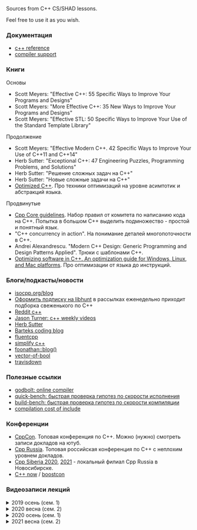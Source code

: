 Sources from C++ CS/SHAD lessons.

Feel free to use it as you wish.

### Документация

* [c++ reference](https://en.cppreference.com/w/)
* [compiler support](https://en.cppreference.com/w/cpp/compiler_support)

### Книги

Основы

* Scott Meyers: "Effective C++: 55 Specific Ways to Improve Your Programs and Designs"
* Scott Meyers: "More Effective C++: 35 New Ways to Improve Your Programs and Designs"
* Scott Meyers: "Effective STL: 50 Specific Ways to Improve Your Use of the Standard Template Library"

Продолжение

* Scott Meyers: "Effective Modern C++. 42 Specific Ways to Improve Your Use of C++11 and C++14"
* Herb Sutter: "Exceptional C++: 47 Engineering Puzzles, Programming Problems, and Solutions"
* Herb Sutter: "Решение сложных задач на С++"
* Herb Sutter: "Новые сложные задачи на C++"
* [Optimized C++](https://apprize.info/c/optimized/index.html). Про техники оптимизаций на уровне асимтотик и абстракций языка.

Продвинутые

* [Cpp Core guidelines](https://github.com/isocpp/CppCoreGuidelines/blob/master/CppCoreGuidelines.md). Набор правил от комитета по написанию кода на С++. Попытка в большом С++ выделить подмножество - простой и понятный язык.
* "C++ concurrency in action". На понимание деталей многопоточности в С++.
* Andrei Alexandrescu. "Modern C++ Design: Generic Programming and Design Patterns Applied". Трюки с шаблонами С++.
* [Optimizing software in C++. An optimization guide for Windows, Linux, and Mac platforms](https://www.agner.org/optimize/optimizing_cpp.pdf). Про оптимизации от языка до инструкций.

### Блоги/подкасты/новости

* [isocpp.org/blog](https://isocpp.org/blog)
* [Оформить подписку на libhunt](https://cpp.libhunt.com/) в рассылках еженедельно приходит подборка свеженького по С++
* [Reddit c++](https://www.reddit.com/r/cpp/)
* [Jason Turner: c++ weekly videos](https://www.youtube.com/channel/UCxHAlbZQNFU2LgEtiqd2Maw)
* [Herb Sutter](https://herbsutter.com/gotw/)
* [Barteks coding blog](https://www.bfilipek.com)
* [fluentcpp](https://www.fluentcpp.com/)
* [simplify c++](https://arne-mertz.de)
* [foonathan::blog()](https://foonathan.net/index.html)
* [vector-of-bool](https://vector-of-bool.github.io/)
* [travisdown](https://travisdowns.github.io/)

### Полезные ссылки

* [godbolt: online compiler](https://godbolt.org/)
* [quick-bench: быстрая проверка гипотез по скорости исполнения](https://quick-bench.com)
* [build-bench: быстрая проверка гипотез по скорости компиляции](https://build-bench.com/)
* [compilation cost of include](https://artificial-mind.net/projects/compile-health/)

### Конференции

* [CppCon](https://www.youtube.com/user/CppCon). Топовая конференция по С++. Можно (нужно) смотреть записи докладов на ютуб.
* [Cpp Russia](https://www.youtube.com/c/CUserGroupRussia/playlists). Топовая российская конференция по С++ с неплохим уровнем докладов.
* [Cpp Siberia 2020](https://siberia-2020.cppug.ru/), [2021](https://siberia-2021.cppug.ru/) - локальный филиал Cpp Russia в Новосибирске.
* [C++ now](http://cppnow.org/) / [boostcon](https://www.youtube.com/user/BoostCon/playlists)

### Видеозаписи лекций

<details>
<summary>2019 осень (сем. 1)</summary>
<p>

* Лекция 1. Знакомство. Ввод-вывод. Командная строка. Компиляция. [1](https://youtu.be/Y_BlKsv1r7E), [2](https://youtu.be/PSDXKu4rNdI)
* Лекция 2. Функции. Чтение из файла, cmake, unit-тесты. [1](https://youtu.be/eqDL64IImbs), [2](https://youtu.be/Tu2RZzfobAo)
* Лекция 3. Классы. Начало. [1](https://youtu.be/6cqZ2j-bYmY), [2](https://youtu.be/ZSH-Gt-1I7o)
* Лекция 4. Классы. Продолжение. [1](https://youtu.be/e4JC6pxWV3M), [2](https://youtu.be/H3Fcb1-cGsk)
* Лекция 5. Шаблоны. [1](https://youtu.be/VeN8QtsRpY0), [2](https://youtu.be/UtKV-fYCiCA)
* Лекция 6. Контейнеры и итераторы. [1](https://youtu.be/H3QcV60QXZA), [2](https://youtu.be/utvwkaPI2as)
* Лекция 7. Исключения. [1](https://youtu.be/6aH255s2kKA), [2](https://youtu.be/gM8YRCYrGgE)
* Лекция 8. Умные указатели. Передача аргументов в функцию. RVO / NRVO / copy elision. [1](https://youtu.be/MAdafwgnr9k), [2](https://youtu.be/2_BE2rw0EY8)
* Лекция 9. Техники оптимизации. [1](https://youtu.be/79FcUKY4-PU), [2](https://youtu.be/oZ00R0aF1JE)
* Лекция 10. Техники оптимизации. [1](https://youtu.be/rMPmJENMarQ), [2](https://youtu.be/M8aOj39c_DI)
* Лекция 11. Алгоритмы и лямбды. [1](https://youtu.be/mK_VDUgG09Y), [2](https://youtu.be/54-V8M9W2RU)
* Лекция 12. Компиляция и линковка. Undefined behavior. [1](https://youtu.be/fjpKZqRk5XI), [2](https://youtu.be/W1hKm8SDpQE)

</p>
</details>

<details>
<summary>2020 весна (сем. 2)</summary>
<p>

* Лекция 1. Многопоточность. Введение. [1](https://youtu.be/HxBcjKlqAYk), [2](https://youtu.be/NuH5SB14tHs)
* Лекция 2. Многопоточность. Продолжение. [1](https://youtu.be/hqU8AjZaC5Q), [2](https://youtu.be/MurPt8uNpVo)
* Лекция 3. Многопоточность. Продвинутый материал 1. [1](https://youtu.be/1CBFYsTXxX0), [2](https://youtu.be/2j40v1fKlOQ)
* Лекция 4. Многопоточность. Продвинутый материал 2. [1](https://youtu.be/oYUepciMjEY), [2](https://youtu.be/PyjfZjGKAzM)
* Лекция 5. Move-семантика. [1](https://youtu.be/Q1zzhYoa2mY), [2](https://youtu.be/bsIc5v4jLYg)
* Лекция 6. Advanced templates. [1](https://youtu.be/YkNBzR-kqb8), [2](https://youtu.be/IL_Wy3n1kSM)
* Лекция 7. Compile-time. [1](https://youtu.be/NKXJIqFgHmY), [2](https://youtu.be/_Arr0gvfQhY)
* Лекция 8. Ranges. [1](https://youtu.be/FJHxeM_Fjtk), [2](https://youtu.be/nQHJclbrbO4)
* Лекция 9. Мелкие нововведения стандарта. [1](https://youtu.be/8RcksIcSocs), [2](https://youtu.be/qSXIgA8dCq4)

</p>
</details>

<details>
<summary>2020 осень (сем. 1)</summary>
<p>

* Лекция 1. Знакомство. Ввод-вывод. Командная строка. Компиляция. [1](https://youtu.be/yeTEA38PnJ4), [2](https://youtu.be/t0LJ7Bm66pk)
* Лекция 2. Функции. Заголовочные файлы. Чтение из файла. CMake. Юнит-тесты. [1](https://youtu.be/rhvk4juw_iQ), [2](https://youtu.be/wpBfibqAwx0)
* Лекция 3. Классы. Начало. [1](https://youtu.be/8TgE7hMu_aA), [2](https://youtu.be/4rXZFUVshHw)
* Лекция 4. Классы. Продолжение. [1](https://youtu.be/RjvArKtXlhQ), [2](https://youtu.be/Vg43iOwKR1I)
* Лекция 5. Шаблоны. [1](https://youtu.be/40Za8fH0GDQ), [2](https://youtu.be/-Qf1mljSlZM)
* Лекция 6. Контейнеры и итераторы. [1](https://youtu.be/Reh4fkTlO5c), [2](https://youtu.be/onCmPY5O6wU).
* Лекция 7. Исключения. [1](https://youtu.be/ua0B_XjFS2c), [2](https://youtu.be/jrC1QX4UAxA)
* Лекция 8. Умные указатели. [1](https://youtu.be/4mx-_FfB1-E), [2](https://youtu.be/R-jhmd_G8Pg)
* Лекция 9. Агрументы. RVO / NRVO / copy elision. [1](https://youtu.be/RNzkXY7fg64), [2](https://youtu.be/HhJhMh8Luow)
* Лекция 10. Алгоритмы и лямбды. [1](https://youtu.be/ksOUfRLUUvA), [2](https://youtu.be/oWRirPJuoeI)
* Лекция 11. Техники оптимизации. [1](https://youtu.be/1DjPpmaJGsw), [2](https://youtu.be/f-anWVehTl0)
* Лекция 12. Профилировка. Модель физической памяти. [1](https://youtu.be/vJcvvrMWyv4), [2](https://youtu.be/eqcp3GTqUS0)
* Лекция 13. Компиляция и линковка. [1](https://youtu.be/zq0z7HRQKEM), [2](https://youtu.be/7chdr35ltyU)
* Лекция 14. Практикум. Ray tracing. [1](https://youtu.be/U9kTGFn0tIM), [2](https://youtu.be/BBH_mnCxBzg)

</p>
</details>

<details>
<summary>2021 весна (сем. 2)</summary>
<p>

* Лекция 1. Разминка. [1](https://youtu.be/WYXHZ_Jlo40), [2](https://youtu.be/5h74kXqBUQw)
* Лекция 2. Многопоточность. Введение [1](https://youtu.be/3Yii1FeMGjk), [2](https://youtu.be/AecmnCLeyvA)
* Лекция 3. Многопоточность. Продолжение. [1](https://youtu.be/sWu0hu7Kj6Y), [2](https://youtu.be/TLEdoy3oE3M)
* Лекция 4. Домашнее задание: коммивояжёр. [1](https://youtu.be/EZiMQdjwGhM), [2](https://youtu.be/yRwWPYoGfgU)
* Лекция 5. Многопоточность. Продвинутый материал. [1](https://youtu.be/DzzPnxV5SwM), [2](https://youtu.be/e_aQuNLKuc4)

</p>
</details>

